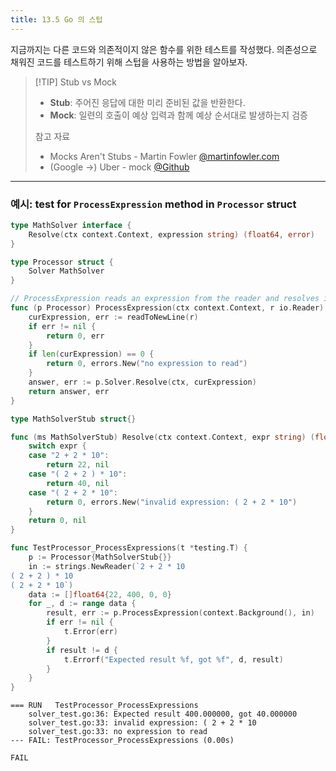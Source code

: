 ```yaml
---
title: 13.5 Go 의 스텁
---
```


지금까지는 다른 코드와 의존적이지 않은 함수를 위한 테스트를 작성했다. 
의존성으로 채워진 코드를 테스트하기 위해 스텁을 사용하는 방법을 알아보자.

> [!TIP] Stub vs Mock
> 
> - **Stub**: 주어진 응답에 대한 미리 준비된 값을 반환한다.
> - **Mock**: 일련의 호출이 예상 입력과 함께 예상 순서대로 발생하는지 검증
> 
> 참고 자료
> - Mocks Aren't Stubs - Martin Fowler [@martinfowler.com](https://martinfowler.com/articles/mocksArentStubs.html)
> - (Google ->) Uber - mock [@Github](https://github.com/uber-go/mock)

---

### 예시: test for `ProcessExpression` method in `Processor` struct

```go title="solver.go"
type MathSolver interface {
	Resolve(ctx context.Context, expression string) (float64, error)
}

type Processor struct {
	Solver MathSolver
}

// ProcessExpression reads an expression from the reader and resolves it using the Solver.
func (p Processor) ProcessExpression(ctx context.Context, r io.Reader) (float64, error) {
	curExpression, err := readToNewLine(r)
	if err != nil {
		return 0, err
	}
	if len(curExpression) == 0 {
		return 0, errors.New("no expression to read")
	}
	answer, err := p.Solver.Resolve(ctx, curExpression)
	return answer, err
}
```

```go title="solver_test.go"
type MathSolverStub struct{}

func (ms MathSolverStub) Resolve(ctx context.Context, expr string) (float64, error) {
	switch expr {
	case "2 + 2 * 10":
		return 22, nil
	case "( 2 + 2 ) * 10":
		return 40, nil
	case "( 2 + 2 * 10":
		return 0, errors.New("invalid expression: ( 2 + 2 * 10")
	}
	return 0, nil
}

func TestProcessor_ProcessExpressions(t *testing.T) {
	p := Processor{MathSolverStub{}}
	in := strings.NewReader(`2 + 2 * 10
( 2 + 2 ) * 10
( 2 + 2 * 10`)
	data := []float64{22, 400, 0, 0}
	for _, d := range data {
		result, err := p.ProcessExpression(context.Background(), in)
		if err != nil {
			t.Error(err)
		}
		if result != d {
			t.Errorf("Expected result %f, got %f", d, result)
		}
	}
}
```

``` title="실행 결과"
=== RUN   TestProcessor_ProcessExpressions
    solver_test.go:36: Expected result 400.000000, got 40.000000
    solver_test.go:33: invalid expression: ( 2 + 2 * 10
    solver_test.go:33: no expression to read
--- FAIL: TestProcessor_ProcessExpressions (0.00s)

FAIL
```